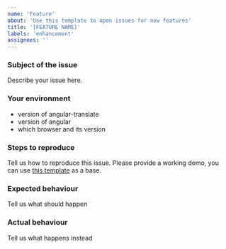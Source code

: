 ```yaml
---
name: 'Feature'
about: 'Use this template to open issues for new features'
title: '[FEATURE NAME]'
labels: 'enhancement'
assignees: ''
---
```



### Subject of the issue
Describe your issue here.

### Your environment
* version of angular-translate
* version of angular
* which browser and its version

### Steps to reproduce
Tell us how to reproduce this issue. Please provide a working demo, you can use [this template](https://plnkr.co/edit/XorWgI?p=preview) as a base.

### Expected behaviour
Tell us what should happen

### Actual behaviour
Tell us what happens instead